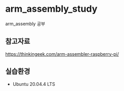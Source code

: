 # arm_assembly_study
arm_assembly 공부

## 참고자료
https://thinkingeek.com/arm-assembler-raspberry-pi/

## 실습환경
- Ubuntu 20.04.4 LTS
